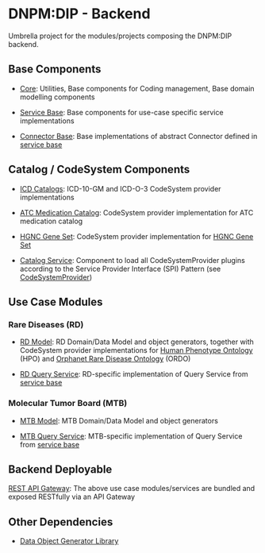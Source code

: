 # DNPM:DIP - Backend

Umbrella project for the modules/projects composing the DNPM:DIP backend.

## Base Components

* [Core](https://github.com/KohlbacherLab/dnpm-dip-core): Utilities, Base components for Coding management, Base domain modelling components

* [Service Base](https://github.com/KohlbacherLab/dnpm-dip-service-base): Base components for use-case specific service implementations

* [Connector Base](https://github.com/KohlbacherLab/dnpm-dip-connector-base): Base implementations of abstract Connector defined in [service base](https://github.com/KohlbacherLab/dnpm-dip-service-base)


## Catalog / CodeSystem Components

* [ICD Catalogs](https://github.com/KohlbacherLab/dnpm-dip-icd-catalogs): ICD-10-GM and ICD-O-3 CodeSystem provider implementations

* [ATC Medication Catalog](https://github.com/KohlbacherLab/dnpm-dip-atc-catalog): CodeSystem provider implementation for ATC medication catalog

* [HGNC Gene Set](https://github.com/KohlbacherLab/dnpm-dip-hgnc-catalog): CodeSystem provider implementation for [HGNC Gene Set](https://www.genenames.org/download/statistics-and-files/)

* [Catalog Service](https://github.com/KohlbacherLab/dnpm-dip-catalog-service): Component to load all CodeSystemProvider plugins according to the Service Provider Interface (SPI) Pattern (see [CodeSystemProvider](https://github.com/KohlbacherLab/dnpm-dip-core/blob/main/src/main/scala/de/dnpm/dip/coding/CodeSystemProvider.scala)) 


## Use Case Modules

### Rare Diseases (RD)

* [RD Model](https://github.com/KohlbacherLab/dnpm-dip-rd-model): RD Domain/Data Model and object generators, together with CodeSystem provider implementations for [Human Phenotype Ontology](https://hpo.jax.org/app/) (HPO) and [Orphanet Rare Disease Ontology](https://www.orphadata.com/ordo/) (ORDO)

* [RD Query Service](https://github.com/KohlbacherLab/dnpm-dip-rd-query-service): RD-specific implementation of Query Service from [service base](https://github.com/KohlbacherLab/dnpm-dip-service-base)


### Molecular Tumor Board (MTB)

* [MTB Model](https://github.com/KohlbacherLab/dnpm-dip-mtb-model): MTB Domain/Data Model and object generators

* [MTB Query Service](https://github.com/KohlbacherLab/dnpm-dip-mtb-query-service): MTB-specific implementation of Query Service from [service base](https://github.com/KohlbacherLab/dnpm-dip-service-base)



## Backend Deployable

[REST API Gateway](https://github.com/KohlbacherLab/dnpm-dip-api-gateway): The above use case modules/services are bundled and exposed RESTfully via an API Gateway


## Other Dependencies

* [Data Object Generator Library](https://github.com/KohlbacherLab/Generators)

